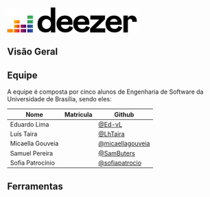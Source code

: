 <br>

<img draggable=false width="60%" height="60%" src="assets/Deezer_logo.svg">

<div class="line"></div>

## Visão Geral

## Equipe
A equipe é composta por cinco alunos de Engenharia de Software da Universidade de Brasília, sendo eles:

| Nome | Matrícula | Github |
|--|--|--|
| Eduardo Lima |  | [@Ed-vL](https://github.com/Ed-vL) |
| Luís Taira |  | [@LhTaira](https://github.com/LhTaira) |
| Micaella Gouveia |  | [@micaellagouveia](https://github.com/micaellagouveia) |
| Samuel Pereira |  | [@SamButers](https://github.com/SamButers) |
| Sofia Patrocínio |  | [@sofiapatrocio](https://github.com/sofiapatrocinio) |


## Ferramentas